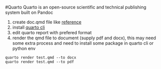 #Quarto
Quarto is an open-source scientific and technical publishing system built on Pandoc

1. create doc.qmd file like [reference](https://quarto.org/)
2. install [quarto cli](https://quarto.org/docs/get-started/)
3. edit quarto report with prefered format
4. render the qmd file to document (supply pdf and docx), this may need some extra process and need to install some package in quarto cli or python env
```
quarto render test.qmd --to docx
quarto render test.qmd --to pdf
```

